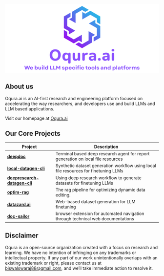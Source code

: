 <p align="center">
  <img src="./main-logo.png" alt="Oqura.ai" width="700"/>
</p>

<!-- <h1 align="center">Oqura.ai</h1>
<p align="center">
  We build LLM specific tools and platforms
</p> -->


## About us

Oqura.ai is an AI-first research and engineering platform focused on accelerating the way researchers, and developers use and build LLMs and LLM based applications.

Visit our homepage at [Oqura.ai](https://oqura-homepage.vercel.app/)


## Our Core Projects

| Project | Description |
|---------|-------------|
| [**deepdoc**](https://github.com/Oqura-ai/deepdoc) | Terminal based deep research agent for report generation on local file resources |
| [**local-datagen-cli**](https://github.com/Oqura-ai/local-datagen-cli) | Synthetic dataset generation workflow using local file resources for finetuning LLMs |
| [**deepresearch-datagen-cli**](https://github.com/Oqura-ai/deepresearch-datagen-cli) | Using deep research workflow to generate datasets for finetuning LLMs |
| [**optim-rag**](https://github.com/Oqura-ai/optim-rag) | The rag pipeline for optimizing dynamic data editing. |
| [**datazard.ai**](https://github.com/Oqura-ai/datazard.ai) | Web-based dataset generation for LLM finetuning |
| [**doc-sailor**](https://github.com/Oqura-ai/doc-sailor) | browser extension for automated navigation through technical web documentations |

## Disclaimer

Oqura is an open-source organization created with a focus on research and learning. We have no intention of infringing on any trademarks or intellectual property.
If any part of our work unintentionally overlaps with an existing trademark or right, please contact us at biswalswaraj88@gmail.com, and we’ll take immediate action to resolve it.
